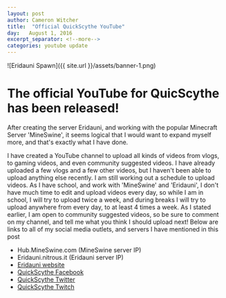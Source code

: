 ```yaml
---
layout: post
author: Cameron Witcher
title:  "Official QuickScythe YouTube"
day:   August 1, 2016
excerpt_separator: <!--more-->
categories: youtube update
---
```

![Eridauni Spawn]({{ site.url }}/assets/banner-1.png)
<h1>The official YouTube for QuicScythe has been released!</h1>
<p>After creating the server Eridauni, and working with the popular Minecraft Server 'MineSwine', it seems logical that I would want to expand myself more, and that's exactly what I have done.</p>
<!--more-->
<p>I have created a YouTube channel to upload all kinds of videos from vlogs, to gaming videos, and even community suggested videos. I have already uploaded a few vlogs and a few other videos, but I haven't been able to upload anything else recently. I am still working out a schedule to upload videos. As I have school, and work with 'MineSwine' and 'Eridauni', I don't have much time to edit and upload videos every day, so while I am in school, I will try to upload twice a week, and during breaks I will try to upload anywhere from every day, to at least 4 times a week. As I stated earlier, I am open to community suggested videos, so be sure to comment on my channel, and tell me what you think I should upload next! Below are links to all of my social media outlets, and servers I have mentioned in this post</p>
<ul>
  <li>Hub.MineSwine.com (MineSwine server IP)</li>
  <li>Eridauni.nitrous.it (Eridauni server IP)</li>
  <li><a href="http://Eridauni.github.com">Eridauni website</a></li>
  <li><a href="http://www.facebook.com/quickscythe">QuickScythe Facebook</a></li>
  <li><a href="http://www.twitter.com/QuickScythe">QuickScythe Twitter</a></li>
  <li><a href="http://www.twitch.com/QuickScythe">QuickScythe Twitch</a></li>
</ul>
